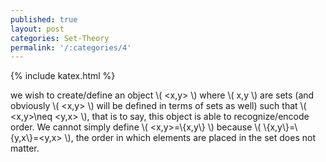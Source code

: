 ```yaml
---
published: true
layout: post
categories: Set-Theory
permalink: '/:categories/4'
---
```

{% include katex.html %}

we wish to create/define an object \\( <x,y> \\) where \\( x,y \\) are sets (and obviously \\( <x,y> \\) will be defined in terms of sets as well) such that \\( <x,y>\neq <y,x> \\), that is to say, this object is able to recognize/encode order. We cannot simply define \\( <x,y>=\\{x,y\\} \\) because \\( \\{x,y\\}=\\{y,x\\}=<y,x> \\), the order in which elements are placed in the set does not matter.
